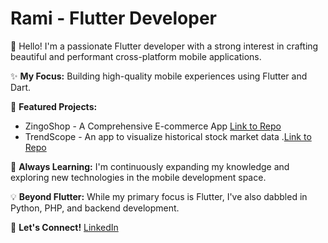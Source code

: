 # Rami - Flutter Developer

👋 Hello! I'm a passionate Flutter developer with a strong interest in crafting beautiful and performant cross-platform mobile applications.

✨ **My Focus:** Building high-quality mobile experiences using Flutter and Dart.

🚀 **Featured Projects:** 
- ZingoShop - A Comprehensive E-commerce App [Link to Repo](https://github.com/RotRot-pi/ZingoShop?tab=readme-ov-file)
- TrendScope - An app to visualize historical stock market data .[Link to Repo](https://github.com/RotRot-pi/TrendScope)

<!---➡️ **Check out ZingoShop to see my skills in action:**
* User-friendly interface for browsing and purchasing products.
* Efficient order management for delivery personnel.
* Powerful admin dashboard for managing the entire application.--->

🌱 **Always Learning:** I'm continuously expanding my knowledge and exploring new technologies in the mobile development space.

💡 **Beyond Flutter:** While my primary focus is Flutter, I've also dabbled in Python, PHP, and backend development.

🤝 **Let's Connect!** [LinkedIn](https://www.linkedin.com/in/ramins1)

<!---
[![Anurag's GitHub stats](https://github-readme-stats.vercel.app/api?username=RotRot-pi)](https://github.com/RotRot-pi/github-readme-stats)--->

<!--- - 👋 Hi, I’m Ramy
- 👀 I’m interested in Flutter ,Mobile application development & IT in general
- 🌱 I’m currently learning Project management to manage my team project
- ✨ I have used Python for ML ,scrapping with scrappy and Django
- 💫 I have used PHP to build the backend of my ecommerce app
- 💞️ I’m looking to collaborate on Flutter realted projects
- 📫 You can reach me through my [LinkedIn](https://www.linkedin.com/in/ramins1)--->

<!---
RotRot-pi/RotRot-pi is a ✨ special ✨ repository because its `README.md` (this file) appears on your GitHub profile.
You can click the Preview link to take a look at your changes.
--->
